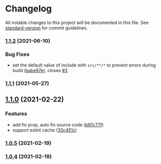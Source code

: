 # Changelog

All notable changes to this project will be documented in this file. See [standard-version](https://github.com/conventional-changelog/standard-version) for commit guidelines.

### [1.1.2](https://github.com/gxmari007/vite-plugin-eslint/compare/v1.1.1...v1.1.2) (2021-06-10)


### Bug Fixes

* set the default value of include with `src/**/*` to prevent errors during build ([babe97e](https://github.com/gxmari007/vite-plugin-eslint/commit/babe97ed9ede36d4a8e23c18415928d58dee8cc8)), closes [#3](https://github.com/gxmari007/vite-plugin-eslint/issues/3)

### [1.1.1](https://github.com/gxmari007/vite-plugin-eslint/compare/v1.1.0...v1.1.1) (2021-05-27)

## [1.1.0](https://github.com/gxmari007/vite-plugin-eslint/compare/v1.0.5...v1.1.0) (2021-02-22)


### Features

* add fix prop, auto fix source code ([b97c77f](https://github.com/gxmari007/vite-plugin-eslint/commit/b97c77f57c69ff5d593c355193edf0d03e9af877))
* support eslint cache ([33c451c](https://github.com/gxmari007/vite-plugin-eslint/commit/33c451c20a7864eda82ea0cc3e3106ebdcbf57f6))

### [1.0.5](https://github.com/gxmari007/vite-plugin-eslint/compare/v1.0.4...v1.0.5) (2021-02-19)

### [1.0.4](https://github.com/gxmari007/vite-plugin-eslint/compare/v1.0.3...v1.0.4) (2021-02-19)
